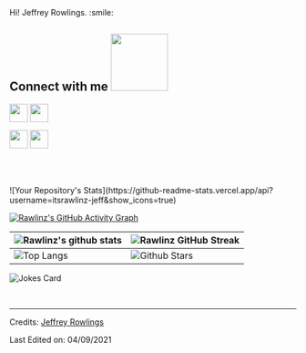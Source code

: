

<div size='20px'> Hi! Jeffrey Rowlings. :smile: 
</div>
<!-- 
<div> </div>
    <h2> About Me <img src = "https://media0.giphy.com/media/KDDpcKigbfFpnejZs6/giphy.gif?cid=ecf05e47oy6f4zjs8g1qoiystc56cu7r9tb8a1fe76e05oty&rid=giphy.gif" width = 100px></h2>
 -->


<h2> Connect with me <img src='https://raw.githubusercontent.com/ShahriarShafin/ShahriarShafin/main/Assets/handshake.gif' width="100px"> </h2>
<a href = '[https://www.linkedin.com/in/jeffrey-rowlings-1b4aa81aa/]'> <img width = '32px' align= 'center' src="https://raw.githubusercontent.com/rahulbanerjee26/githubAboutMeGenerator/main/icons/linked-in-alt.svg"/></a> 
<a href = '[https://twitter.com/RawlinzJ]'> <img width = '32px' align= 'center' src="https://raw.githubusercontent.com/rahulbanerjee26/githubAboutMeGenerator/main/icons/twitter.svg"/></a> 

<a href = '[https://itsrawlinz-jeff.github.io/rawlinzdesignsblogspot/blog/index.html]'> <img width = '32px' align= 'center' src="https://raw.githubusercontent.com/rahulbanerjee26/githubAboutMeGenerator/main/icons/portfolio.png"/></a> 
<a href = '[https://github.com/itsrawlinz-jeff]'> <img width = '32px' align= 'center' src="https://raw.githubusercontent.com/rahulbanerjee26/githubAboutMeGenerator/main/icons/github.svg"/></a>
  
<br>
<br>
  <br>
  ![Your Repository's Stats](https://github-readme-stats.vercel.app/api?username=itsrawlinz-jeff&show_icons=true)

[![Rawlinz's GitHub Activity Graph](https://activity-graph.herokuapp.com/graph?username=itsrawlinz-jeff&theme=tokyonight)](https://git.io/praveenscience)

| ![Rawlinz's github stats](https://github-readme-stats.vercel.app/api?username=itsrawlinz-jeff&show_icons=true&theme=tokyonight) | ![Rawlinz GitHub Streak](https://github-readme-streak-stats.herokuapp.com/?user=itsrawlinz-jeff&theme=tokyonight) |
| --- | --- |
| ![Top Langs](https://github-readme-stats.vercel.app/api/top-langs/?username=itsrawlinz-jeff&theme=tokyonight) | ![Github Stars](https://github-readme-stats.vercel.app/api?username=itsrawlinz-jeff&show_icons=true&locale=en&count_private=true&hide_rank=true&custom_title=My%20GitHub%20Stats&disable_animations=true&theme=tokyonight) |

![Jokes Card](https://readme-jokes.vercel.app/api?theme=tokyonight)


<br>


-----
Credits: [Jeffrey Rowlings](https://github.com/itsrawlinz-jeff)

Last Edited on: 04/09/2021
